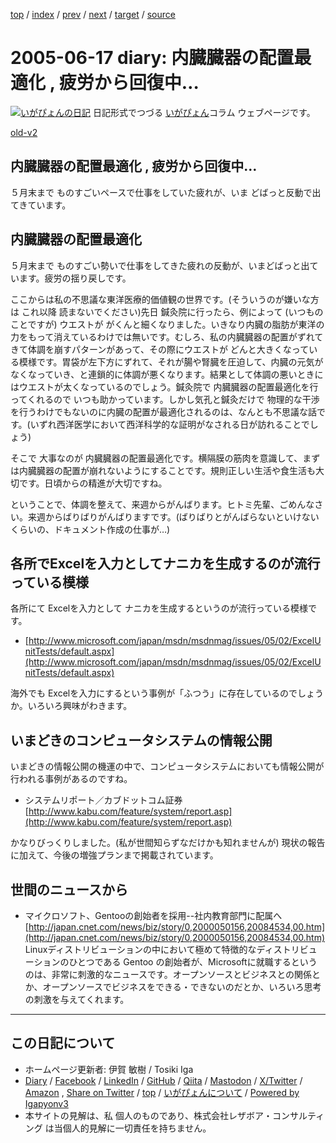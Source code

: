 [top](../index.html) 
 / [index](index.html) 
 / [prev](ig050616.html) 
 / [next](ig050620.html) 
 / [target](https://www.igapyon.jp/igapyon/diary/2005/ig050617.html) 
 / [source](https://github.com/igapyon/diary/blob/master/2005/ig050617.src.md) 

2005-06-17 diary: 内臓臓器の配置最適化 , 疲労から回復中…
=====================================================================================================
[![いがぴょんの日記](https://www.igapyon.jp/igapyon/diary/images/iga202308_64.jpg "いがぴょん")](https://www.igapyon.jp/igapyon/diary/memo/memoigapyon.html) 日記形式でつづる [いがぴょん](https://www.igapyon.jp/igapyon/diary/memo/memoigapyon.html)コラム ウェブページです。

[old-v2](ig050617-orig.html)

## 内臓臓器の配置最適化 , 疲労から回復中…

５月末まで ものすごいペースで仕事をしていた疲れが、いま どばっと反動で出てきています。


## 内臓臓器の配置最適化

５月末まで ものすごい勢いで仕事をしてきた疲れの反動が、いまどばっと出ています。疲労の揺り戻しです。

ここからは私の不思議な東洋医療的価値観の世界です。(そういうのが嫌いな方は これ以降 読まないでください)先日 鍼灸院に行ったら、例によって (いつものことですが) ウエストが がくんと細くなりました。いきなり内臓の脂肪が東洋の力をもって消えているわけでは無いです。むしろ、私の内臓臓器の配置がずれてきて体調を崩すパターンがあって、その際にウエストが どんと大きくなっている模様です。胃袋が左下方にずれて、それが腸や腎臓を圧迫して、内臓の元気がなくなっていき、と連鎖的に体調が悪くなります。結果として体調の悪いときにはウエストが太くなっているのでしょう。鍼灸院で 内臓臓器の配置最適化を行ってくれるので いつも助かっています。しかし気孔と鍼灸だけで 物理的な干渉を行うわけでもないのに内臓の配置が最適化されるのは、なんとも不思議な話です。(いずれ西洋医学において西洋科学的な証明がなされる日が訪れることでしょう)

そこで 大事なのが 内臓臓器の配置最適化です。横隔膜の筋肉を意識して、まずは内臓臓器の配置が崩れないようにすることです。規則正しい生活や食生活も大切です。日頃からの精進が大切ですね。

ということで、体調を整えて、来週からがんばります。ヒトミ先輩、ごめんなさい。来週からばりばりがんばりますです。(ばりばりとがんばらないといけないくらいの、ドキュメント作成の仕事が…)

## 各所でExcelを入力としてナニカを生成するのが流行っている模様

各所にて Excelを入力として ナニカを生成するというのが流行っている模様です。

* [http://www.microsoft.com/japan/msdn/msdnmag/issues/05/02/ExcelUnitTests/default.aspx](http://www.microsoft.com/japan/msdn/msdnmag/issues/05/02/ExcelUnitTests/default.aspx)

海外でも Excelを入力にするという事例が「ふつう」に存在しているのでしょうか。いろいろ興味がわきます。

## いまどきのコンピュータシステムの情報公開

いまどきの情報公開の機運の中で、コンピュータシステムにおいても情報公開が行われる事例があるのですね。

* システムリポート／カブドットコム証券
  [http://www.kabu.com/feature/system/report.asp](http://www.kabu.com/feature/system/report.asp)

かなりびっくりしました。(私が世間知らずなだけかも知れませんが) 現状の報告に加えて、今後の増強プランまで掲載されています。

## 世間のニュースから

* マイクロソフト、Gentooの創始者を採用--社内教育部門に配属へ
  [http://japan.cnet.com/news/biz/story/0,2000050156,20084534,00.htm](http://japan.cnet.com/news/biz/story/0,2000050156,20084534,00.htm)
  Linuxディストリビューションの中において極めて特徴的なディストリビューションのひとつである Gentoo の創始者が、Microsoftに就職するというのは、非常に刺激的なニュースです。オープンソースとビジネスとの関係とか、オープンソースでビジネスをできる・できないのだとか、いろいろ思考の刺激を与えてくれます。


----------------------------------------------------------------------------------------------------

## この日記について

* ホームページ更新者: 伊賀 敏樹 / Tosiki Iga
* [Diary](https://www.igapyon.jp/igapyon/diary/) / [Facebook](https://www.facebook.com/igapyon) / [LinkedIn](https://www.linkedin.com/in/toshikiiga) / [GitHub](https://github.com/igapyon) / [Qiita](https://qiita.com/igapyon) / [Mastodon](https://social.vivaldi.net/@igapyon) / [X/Twitter](https://twitter.com/ToshikiIga) / [Amazon](https://www.amazon.co.jp/%E4%BC%8A%E8%B3%80-%E6%95%8F%E6%A8%B9/e/B004LTQWCQ) ,
[Share on Twitter](https://twitter.com/intent/tweet?hashtags=igapyon%2Cdiary%2C%E3%81%84%E3%81%8C%E3%81%B4%E3%82%87%E3%82%93&text=%E5%86%85%E8%87%93%E8%87%93%E5%99%A8%E3%81%AE%E9%85%8D%E7%BD%AE%E6%9C%80%E9%81%A9%E5%8C%96+%2C+%E7%96%B2%E5%8A%B4%E3%81%8B%E3%82%89%E5%9B%9E%E5%BE%A9%E4%B8%AD%E2%80%A6&url=https%3A%2F%2Fwww.igapyon.jp%2Figapyon%2Fdiary%2F2005%2Fig050617.html) / [top](../index.html) / [いがぴょんについて](https://www.igapyon.jp/igapyon/diary/memo/memoigapyon.html) / [Powered by Igapyonv3](https://github.com/igapyon/igapyonv3)
* 本サイトの見解は、私 個人のものであり、株式会社レザボア・コンサルティング は当個人的見解に一切責任を持ちません。 
